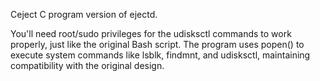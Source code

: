Ceject
C program version of ejectd.


You'll need root/sudo privileges for the udisksctl commands to work properly, just like the original Bash script. The program uses popen() to execute system commands like lsblk, findmnt, and udisksctl, maintaining compatibility with the original design.
